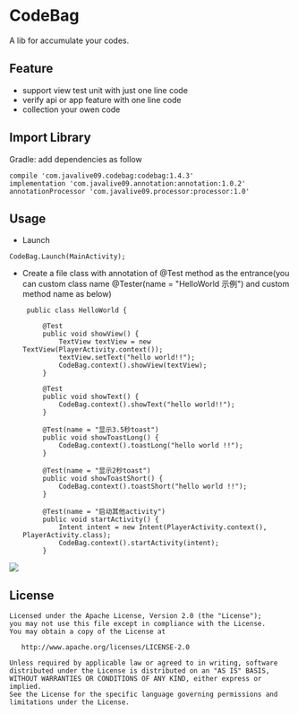 CodeBag
======

A lib for accumulate your codes.


Feature
--------
- support view test unit with just one line code
- verify api or app feature with one line code
- collection your owen code



Import Library
--------

Gradle:
add dependencies as follow
```
compile 'com.javalive09.codebag:codebag:1.4.3'
implementation 'com.javalive09.annotation:annotation:1.0.2'
annotationProcessor 'com.javalive09.processor:processor:1.0'
```

Usage
---------------------
-  Launch
```
CodeBag.Launch(MainActivity);
```
-  Create a file class with annotation of @Test method as the entrance(you can custom class name  @Tester(name = 
"HelloWorld 示例") and custom method name as below)

        public class HelloWorld {
        
            @Test
            public void showView() {
                TextView textView = new TextView(PlayerActivity.context());
                textView.setText("hello world!!");
                CodeBag.context().showView(textView);
            }
        
            @Test
            public void showText() {
                CodeBag.context().showText("hello world!!");
            }
        
            @Test(name = "显示3.5秒toast")
            public void showToastLong() {
                CodeBag.context().toastLong("hello world !!");
            }
        
            @Test(name = "显示2秒toast")
            public void showToastShort() {
                CodeBag.context().toastShort("hello world !!");
            }
        
            @Test(name = "启动其他activity")
            public void startActivity() {
                Intent intent = new Intent(PlayerActivity.context(), PlayerActivity.class);
                CodeBag.context().startActivity(intent);
            }

![](http://peter-1254131086.file.myqcloud.com/code-helloword-2018-01132130.jpg)

License
-------

    Licensed under the Apache License, Version 2.0 (the "License");
    you may not use this file except in compliance with the License.
    You may obtain a copy of the License at

       http://www.apache.org/licenses/LICENSE-2.0

    Unless required by applicable law or agreed to in writing, software
    distributed under the License is distributed on an "AS IS" BASIS,
    WITHOUT WARRANTIES OR CONDITIONS OF ANY KIND, either express or implied.
    See the License for the specific language governing permissions and
    limitations under the License.
    
